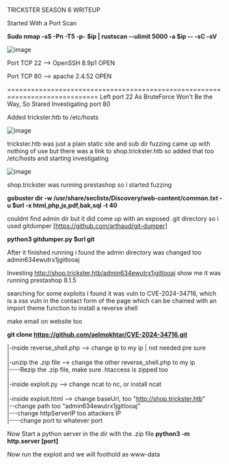 TRICKSTER SEASON 6 WRITEUP

Started With a Port Scan 

**Sudo nmap -sS -Pn -T5 -p- $ip | rustscan --ulimit 5000 -a $ip -- -sC -sV**

![image](https://github.com/user-attachments/assets/f63c71de-024f-419b-91b9-eba7520fe500)

Port TCP 22 --> OpenSSH 8.9p1 OPEN

Port TCP 80 --> apache 2.4.52 OPEN

=============================================================================
Left port 22 As BruteForce Won't Be the Way, So Stared Investigating port 80

Added trickster.htb to /etc/hosts

![image](https://github.com/user-attachments/assets/69e68c07-2830-4c6a-967a-c4d7bff0f708)

trickster.htb was just a plain static site and sub dir fuzzing came up with nothing of use
but there was a link to shop.trickster.htb so added that too /etc/hosts and starting investigating

![image](https://github.com/user-attachments/assets/ecb3ecf7-a301-481b-b693-d920dc8bf3ec)

shop.trickster was running prestashop so i started fuzzing

**gobuster dir -w /usr/share/seclists/Discovery/web-content/common.txt -u $url -x html,php,js,pdf,bak,sql -t 40**

couldnt find admin dir but it did come up with an exposed .git directory
so i used gitdumper [https://github.com/arthaud/git-dumper]

**python3 gitdumper.py $url git**

After it finished running i found the admin directory was changed too admin634ewutrx1jgitlooaj

Investing http://shop.trickster.htb/admin634ewutrx1jgitlooaj show me it was running
prestashop 8.1.5

searching for some exploits i found it was vuln to CVE-2024-34716, which is a xss vuln in the contact form of the page
which can be chained with an import theme function to install a reverse shell


make email on website too

**git clone https://github.com/aelmokhtar/CVE-2024-34716.git**


|-inside reverse_shell.php --> change ip to my ip | not needed pre sure  
|  
|-unzip the .zip file --> change the other reverse_shell.php to my ip  
|----Rezip the .zip file, make sure .htaccess is zipped too  
|  
|-inside exploit.py --> change ncat to nc, or install ncat  
|  
|-inside exploit.html --> change baseUrl, too "http://shop.trickster.htb"  
|--change path too "admin634ewutrx1jgitlooaj"  
|---change httpServerIP too attackers IP  
|----change port to whatever port  

Now Start a python server in the dir with the .zip file 
**python3 -m http.server [port]**

Now run the exploit and we will foothold as www-data





